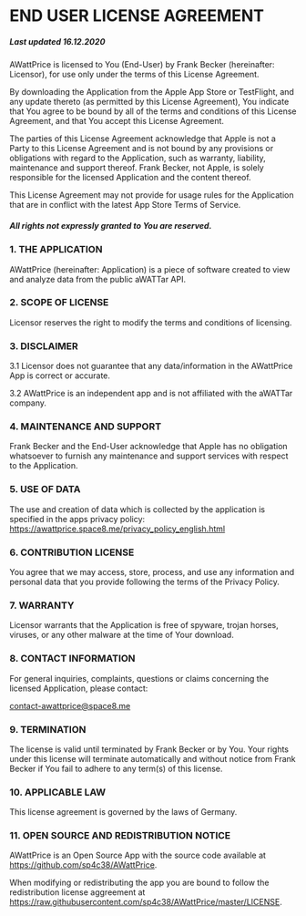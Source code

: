 # END USER LICENSE AGREEMENT

##### Last updated 16.12.2020

AWattPrice is licensed to You (End-User) by Frank Becker (hereinafter: Licensor), for use only under the terms of this License Agreement.

By downloading the Application from the Apple App Store or TestFlight, and any update thereto (as permitted by this License Agreement), You indicate that You agree to be bound by all of the terms and conditions of this License Agreement, and that You accept this License Agreement.

The parties of this License Agreement acknowledge that Apple is not a Party to this License Agreement and is not bound by any provisions or obligations with regard to the Application, such as warranty, liability, maintenance and support thereof. Frank Becker, not Apple, is solely responsible for the licensed Application and the content thereof.

This License Agreement may not provide for usage rules for the Application that are in conflict with the latest App Store Terms of Service.

##### All rights not expressly granted to You are reserved.

### 1. THE APPLICATION

AWattPrice (hereinafter: Application) is a piece of software created to view and analyze data from the public aWATTar API.

### 2. SCOPE OF LICENSE

Licensor reserves the right to modify the terms and conditions of licensing.

### 3. DISCLAIMER

3.1 Licensor does not guarantee that any data/information in the AWattPrice App is correct or accurate.

3.2 AWattPrice is an independent app and is not affiliated with the aWATTar company.

### 4. MAINTENANCE AND SUPPORT

Frank Becker and the End-User acknowledge that Apple has no obligation whatsoever to furnish any maintenance and support services with respect to the Application.


### 5. USE OF DATA

The use and creation of data which is collected by the application is specified in the apps privacy policy: https://awattprice.space8.me/privacy_policy_english.html


### 6. CONTRIBUTION LICENSE

You agree that we may access, store, process, and use any information and personal data that you provide following the terms of the Privacy Policy.

### 7. WARRANTY

Licensor warrants that the Application is free of spyware, trojan horses, viruses, or any other malware at the time of Your download.

### 8. CONTACT INFORMATION

For general inquiries, complaints, questions or claims concerning the licensed Application, please contact: 

contact-awattprice@space8.me

### 9. TERMINATION

The license is valid until terminated by Frank Becker or by You. Your rights under this license will terminate automatically and without notice from Frank Becker if You fail to adhere to any term(s) of this license.

### 10. APPLICABLE LAW

This license agreement is governed by the laws of Germany.

### 11. OPEN SOURCE AND REDISTRIBUTION NOTICE

AWattPrice is an Open Source App with the source code available at https://github.com/sp4c38/AWattPrice. 

When modifying or redistributing the app you are bound to follow the redistribution license aggreement at https://raw.githubusercontent.com/sp4c38/AWattPrice/master/LICENSE.